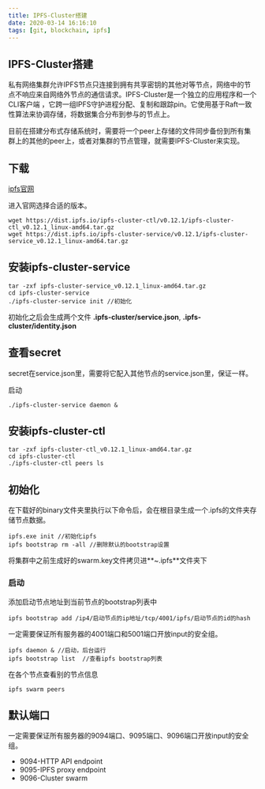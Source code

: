 ```yaml
---
title: IPFS-Cluster搭建
date: 2020-03-14 16:16:10
tags: [git, blockchain, ipfs]
---
```


## IPFS-Cluster搭建

私有网络集群允许IPFS节点只连接到拥有共享密钥的其他对等节点，网络中的节点不响应来自网络外节点的通信请求。IPFS-Cluster是一个独立的应用程序和一个CLI客户端 ，它跨一组IPFS守护进程分配、复制和跟踪pin。它使用基于Raft一致性算法来协调存储，将数据集合分布到参与的节点上。

目前在搭建分布式存储系统时，需要将一个peer上存储的文件同步备份到所有集群上的其他的peer上，或者对集群的节点管理，就需要IPFS-Cluster来实现。

## 下载

[ipfs官网](https://dist.ipfs.io/#go-ipfs)

进入官网选择合适的版本。

```shell
wget https://dist.ipfs.io/ipfs-cluster-ctl/v0.12.1/ipfs-cluster-ctl_v0.12.1_linux-amd64.tar.gz
wget https://dist.ipfs.io/ipfs-cluster-service/v0.12.1/ipfs-cluster-service_v0.12.1_linux-amd64.tar.gz
```

## 安装ipfs-cluster-service

```shell
tar -zxf ipfs-cluster-service_v0.12.1_linux-amd64.tar.gz
cd ipfs-cluster-service
./ipfs-cluster-service init //初始化
```

初始化之后会生成两个文件 **.ipfs-cluster/service.json**, **.ipfs-cluster/identity.json**

## 查看secret

secret在service.json里，需要将它配入其他节点的service.json里，保证一样。

启动

```shell
./ipfs-cluster-service daemon &
```

## 安装ipfs-cluster-ctl

```shell
tar -zxf ipfs-cluster-ctl_v0.12.1_linux-amd64.tar.gz
cd ipfs-cluster-ctl
./ipfs-cluster-ctl peers ls
```



## 初始化

在下载好的binary文件夹里执行以下命令后，会在根目录生成一个.ipfs的文件夹存储节点数据。

```shell
ipfs.exe init //初始化ipfs
ipfs bootstrap rm -all //删除默认的bootstrap设置
```

将集群中之前生成好的swarm.key文件拷贝进**~.ipfs**文件夹下



### 启动

添加启动节点地址到当前节点的bootstrap列表中

```shell
ipfs bootstrap add /ip4/启动节点的ip地址/tcp/4001/ipfs/启动节点的id的hash
```

一定需要保证所有服务器的4001端口和5001端口开放input的安全组。

```shell
ipfs daemon & //启动，后台运行
ipfs bootstrap list  //查看ipfs bootstrap列表
```

在各个节点查看别的节点信息

```shell
ipfs swarm peers
```

## 默认端口

一定需要保证所有服务器的9094端口、9095端口、9096端口开放input的安全组。

* 9094-HTTP API endpoint
* 9095-IPFS proxy endpoint
* 9096-Cluster swarm